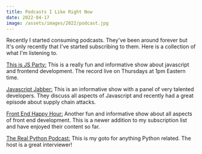 ```yaml
---
title: Podcasts I Like Right Now
date: 2022-04-17
image: /assets/images/2022/podcast.jpg
---
```


Recently I started consuming podcasts. They've been around forever but It's only recently that I've started subscribing to them. Here is a collection of what I'm listening to.

[This is JS Party:](https://changelog.com/jsparty) This is a really fun and informative show about javascript and frontend development. The record live on Thursdays at 1pm Eastern time.

[Javascript Jabber:](https://javascriptjabber.com/) This is an informative show with a panel of very talented developers. They discuss all aspects of Javascript and recently had a great episode about supply chain attacks.

[Front End Happy Hour:](https://www.frontendhappyhour.com/) Another fun and informative show about all aspects of front end development. This is a newer addition to my subscription list and have enjoyed their content so far.

[The Real Python Podcast:](https://realpython.com/podcasts/rpp/) This is my goto for anything Python related. The host is a great interviewer!

